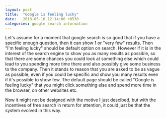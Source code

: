 ```yaml
---
layout: post
title:  "Google is feeling lucky"
date:   2018-05-10 12:14:00 +0530
categories: google search information
---
```


Let's assume for a moment that google search is so good that if you have a specific enough question, then it can show 1 or "very few" results. Then "I'm feeling lucky" should be default option on search. However if it is in the interest of the search engine to show you as many results as possible, so that there are some chances you could look at something else which could lead to you spending more time there and also possibly give some business to the company. Then it stands to reason that you are asked to be as vague as possible, even if you could be specific and show you many results even if it's possible to show few. The default page should be called "Google is feeling lucky" that you might click something else and spend more time in the browser, on other websites etc.

Now it might not be designed with the motive I just descibed, but with the incentives of free search in return for attention, it could just be that the system evolved in this way.
